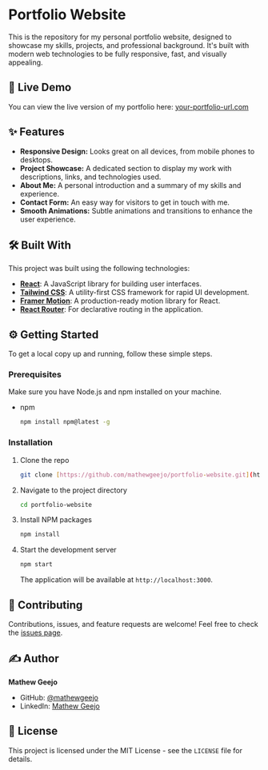 # Portfolio Website

This is the repository for my personal portfolio website, designed to showcase my skills, projects, and professional background. It's built with modern web technologies to be fully responsive, fast, and visually appealing.

## 🚀 Live Demo

You can view the live version of my portfolio here: [your-portfolio-url.com](https://your-portfolio-url.com) <!-- Replace with your actual portfolio URL -->

## ✨ Features

* **Responsive Design:** Looks great on all devices, from mobile phones to desktops.
* **Project Showcase:** A dedicated section to display my work with descriptions, links, and technologies used.
* **About Me:** A personal introduction and a summary of my skills and experience.
* **Contact Form:** An easy way for visitors to get in touch with me.
* **Smooth Animations:** Subtle animations and transitions to enhance the user experience.

## 🛠️ Built With

This project was built using the following technologies:

* **[React](https://reactjs.org/)**: A JavaScript library for building user interfaces.
* **[Tailwind CSS](https://tailwindcss.com/)**: A utility-first CSS framework for rapid UI development.
* **[Framer Motion](https://www.framer.com/motion/)**: A production-ready motion library for React.
* **[React Router](https://reactrouter.com/)**: For declarative routing in the application.

## ⚙️ Getting Started

To get a local copy up and running, follow these simple steps.

### Prerequisites

Make sure you have Node.js and npm installed on your machine.
* npm
    ```sh
    npm install npm@latest -g
    ```

### Installation

1.  Clone the repo
    ```sh
    git clone [https://github.com/mathewgeejo/portfolio-website.git](https://github.com/mathewgeejo/portfolio-website.git)
    ```
2.  Navigate to the project directory
    ```sh
    cd portfolio-website
    ```
3.  Install NPM packages
    ```sh
    npm install
    ```
4.  Start the development server
    ```sh
    npm start
    ```
    The application will be available at `http://localhost:3000`.

## 🤝 Contributing

Contributions, issues, and feature requests are welcome! Feel free to check the [issues page](https://github.com/mathewgeejo/portfolio-website/issues).

## ✍️ Author

**Mathew Geejo**

* GitHub: [@mathewgeejo](https://github.com/mathewgeejo)
* LinkedIn: [Mathew Geejo](https://www.linkedin.com/in/mathewgeejo/)

## 📄 License

This project is licensed under the MIT License - see the `LICENSE` file for details.

